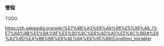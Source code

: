 ### 管程
TODO

https://zh.wikipedia.org/wiki/%E7%9B%A3%E8%A6%96%E5%99%A8_(%E7%A8%8B%E5%BA%8F%E5%90%8C%E6%AD%A5%E5%8C%96)#%E6%A2%9D%E4%BB%B6%E8%AE%8A%E6%95%B8(Condition_Variable)